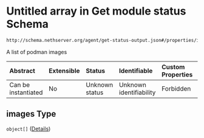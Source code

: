 # Untitled array in Get module status Schema

```txt
http://schema.nethserver.org/agent/get-status-output.json#/properties/images
```

A list of podman images

| Abstract            | Extensible | Status         | Identifiable            | Custom Properties | Additional Properties | Access Restrictions | Defined In                                                                     |
| :------------------ | :--------- | :------------- | :---------------------- | :---------------- | :-------------------- | :------------------ | :----------------------------------------------------------------------------- |
| Can be instantiated | No         | Unknown status | Unknown identifiability | Forbidden         | Allowed               | none                | [get-status-output.json*](agent/get-status-output.json "open original schema") |

## images Type

`object[]` ([Details](get-status-output-properties-images-items.md))
